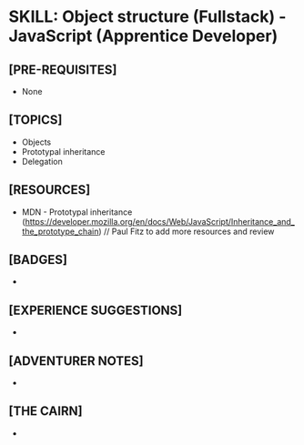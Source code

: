 # SKILL: Object structure (Fullstack) - JavaScript (Apprentice Developer)

## [PRE-REQUISITES]
  * None

## [TOPICS]
  * Objects
  * Prototypal inheritance
  * Delegation

## [RESOURCES]
  * MDN - Prototypal inheritance (https://developer.mozilla.org/en/docs/Web/JavaScript/Inheritance_and_the_prototype_chain)
// Paul Fitz to add more resources and review

## [BADGES]
  * 

## [EXPERIENCE SUGGESTIONS]
  * 

## [ADVENTURER NOTES]
  * 

## [THE CAIRN]
  * 